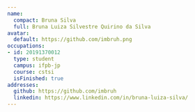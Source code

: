 ```yaml
---
name:
  compact: Bruna Silva
  full: Bruna Luiza Silvestre Quirino da Silva
avatar:
  default: https://github.com/imbruh.png
occupations:
- id: 20191370012
  type: student
  campus: ifpb-jp
  course: cstsi
  isFinished: true
addresses:
  github: https://github.com/imbruh
  linkedin: https://www.linkedin.com/in/bruna-luiza-silva/
---
```


